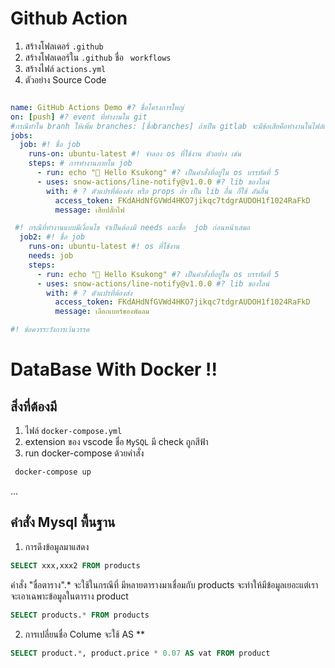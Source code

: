 # Github Action
1. สร้างโฟลเดอร์ ```.github``` 
2. สร้างโฟลเดอร์ใน ```.github``` ชื่อ ``` workflows``` 
3. สร้างไฟล์ ```actions.yml``` 
4. ตัวอย่าง Source Code
``` yml

name: GitHub Actions Demo #? ชื่อโครงการใหญ่
on: [push] #? event ที่ทำงานใน git
#กรณีทำใน branh ให้เพิ่ม branches: [ชื่อbranches] ถ้าเป็น gitlab จะมีข้อเสียคือทำงานในไฟล์เดียว ถ้า github สามารถแยกไฟล์ได้
jobs:
  job: #! ชื่อ job
    runs-on: ubuntu-latest #! จำลอง os ที่ใช้งาน ตัวอย่าง เช่น 
    steps: # การทำงานภายใน job
      - run: echo "🎉 Hello Ksukong" #? เป็นคำสั่งที่อยู่ใน os บรรทัดที่ 5
      - uses: snow-actions/line-notify@v1.0.0 #? lib ของไลน์
        with: # ? ตัวแปรที่ต้องส่ง หรือ props ถ้า เป็น lib อื่น ก็ใช้ อันอื่น
          access_token: FKdAHdNfGVWd4HKO7jikqc7tdgrAUDOH1f1024RaFkD
          message: เสียปลั๊กไฟ

 #! กรณีที่ทำงานแบบมีเงื่อนไข จำเป็นต้องมี needs และชื่อ  job ก่อนหน้าเสมอ
  job2: #! ชื่อ job
    runs-on: ubuntu-latest #! os ที่ใช้งาน
    needs: job
    steps:
      - run: echo "🎉 Hello Ksukong" #? เป็นคำสั่งที่อยู่ใน os บรรทัดที่ 5
      - uses: snow-actions/line-notify@v1.0.0 #? lib ของไลน์
        with: # ? ตัวแปรที่ต้องส่ง
          access_token: FKdAHdNfGVWd4HKO7jikqc7tdgrAUDOH1f1024RaFkD
          message: เลือกเบอร์ของพัดลม 

#! ข้อควรระวังการเว้นวรรค

```
# DataBase With Docker !!
## สิ่งที่ต้องมี
1. ไฟล์ ```docker-compose.yml```
2. extension ของ vscode ชื่อ ```MySQL``` มี check ถูกสีฟ้า
3. run docker-compose ด้วยคำสั่ง 
```bash
 docker-compose up
```
... 
## คำสั่ง Mysql พื้นฐาน
1. การดึงข้อมูลมาแสดง

```sql
SELECT xxx,xxx2 FROM products
```

คำสั่ง "ชื่อตาราง".* จะใช้ในกรณีที่ มีหลายตารางมาเชื่อมกับ products จะทำให้มีข้อมูลเยอะแต่เราจะเอาเฉพาะข้อมูลในตาราง product 
```sql
SELECT products.* FROM products 
```
2. การเปลี่ยนชื่อ Colume จะใช้ AS **

```sql
SELECT product.*, product.price * 0.07 AS vat FROM product
```